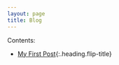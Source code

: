 ```yaml
---
layout: page
title: Blog
---
```


Contents:

* [My First Post]{:.heading.flip-title}

[My First Post]: 2018-10-07-My-First-Post.md